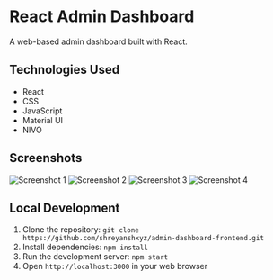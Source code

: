 # React Admin Dashboard

A web-based admin dashboard built with React.

## Technologies Used

- React
- CSS
- JavaScript
- Material UI
- NIVO

## Screenshots

![Screenshot 1](https://i.postimg.cc/xT8WCPZZ/React-App.png)
![Screenshot 2](https://i.postimg.cc/9M4L2x0P/React-App-1.png)
![Screenshot 3](https://i.postimg.cc/Z529gVkz/React-App-2.png)
![Screenshot 4](https://i.postimg.cc/XYpGQtzg/React-App-3.png)

## Local Development

1. Clone the repository: `git clone https://github.com/shreyanshxyz/admin-dashboard-frontend.git`
2. Install dependencies: `npm install`
3. Run the development server: `npm start`
4. Open `http://localhost:3000` in your web browser

